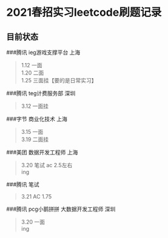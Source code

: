 # 2021春招实习leetcode刷题记录

## 目前状态

###腾讯  ieg游戏支撑平台  上海

> 1.12   一面  
> 1.20   二面  
> 1.25   三面挂【要的是日常实习】  

###腾讯  teg计费服务部  深圳

> 3.12   一面挂  

###字节 商业化技术  上海

> 3.15   一面  
> 3.19   二面挂  

###美团  数据开发工程师  上海

> 3.20   笔试 ac 2.5左右  
> ing

###腾讯  笔试

>3.21   AC  1.75

###腾讯  pcg小鹅拼拼 大数据开发工程师  深圳

>3.20   一面  
>ing



